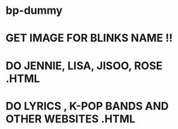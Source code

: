 # bp-dummy

# GET IMAGE FOR BLINKS NAME !!

# DO JENNIE, LISA, JISOO, ROSE .HTML

# DO LYRICS , K-POP BANDS AND OTHER WEBSITES .HTML
